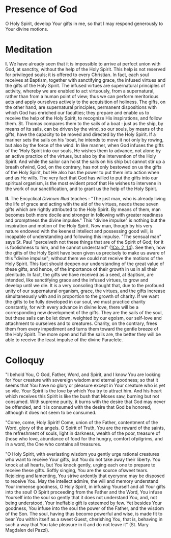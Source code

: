 # Presence of God

O Holy Spirit, develop Your gifts in me, so that I may respond generously to Your divine motions.

# Meditation

**I.** We have already seen that it is impossible to arrive at perfect union with God, at sanctity, without the help of the Holy Spirit. This help is not reserved for privileged souls; it is offered to every Christian. In fact, each soul receives at Baptism, together with sanctifying grace, the infused virtues and the gifts of the Holy Spirit. The infused virtues are supernatural principles of activity, whereby we are enabled to act virtuously, from a supernatural, rather than from a human point of view; thus we can perform meritorious acts and apply ourselves actively to the acquisition of holiness. The gifts, on the other hand, are supernatural principles, permanent dispositions with which God has enriched our faculties; they prepare and enable us to receive the help of the Holy Spirit, to recognize His inspirations, and follow them. St. Thomas compares them to the sails of a boat : just as the ship, by means of its sails, can be driven by the wind, so our souls, by means of the gifts, have the capacity to be moved and directed by the Holy Spirit. If a mariner sets the sails on his 'boat, he intends to move it not only by rowing, but also by the force of the wind. In like manner, when God infuses the gifts of the 'Holy Spirit into our souls, He wishes them to advance, not alone by an active practice of the virtues, but also by the intervention of the Holy Spirit. And while the sailor can hoist the sails on his ship but cannot stir up a breath ofwind, God, on the contrary, has not only bestowed on us the gifts of the Holy Spirit, but He also has the power to put them into action when and as He wills. The very fact that God has willed to put the gifts into our spiritual organism, is the most evident proof that He wishes to intervene in the work of our sanctification, and to grant us the help of the Holy Spirit.

**II.** The Encyclical *Divinum Illud* teaches : "The just man, who is already living the life of grace and acting with the aid of the virtues, needs these seven gifts which are rightly attributed to the Holy Spirit. By means of them, man becomes both more docile and stronger in following with greater readiness and promptness the divine impulse." This "divine impulse" is nothing but the inspiration and motion of the Holy Spirit. Now man, though by his very nature endowed with the keenest intellect and possessing good will, is incapable of understanding and following this impulse. "The sensual man" says St. Paul "perceiveth not these things that are of the Spirit of God; for it is foolishness to him, and he cannot understand" ([1Co. 2, 14](https://vulgata.online/bible/1Co.2?ed=DR2&vfn=DR2.1Co.2.14:vs)). See then, how the gifts of the Holy Spirit have been given us precisely to make us aware of this "divine impulse"; without them we could not receive the motions of the Holy Spirit. This fact should deepen our understanding of the great value of these gifts, and hence, of the importance of their growth in us in all their plenitude. In fact, the gifts we have received as a seed, at Baptism, are intended, like sanctifying grace and the infused virtues, to grow and develop until we die. It is a very consoling thought that, due to the profound unity of our supernatural organism, grace, the virtues, and the gifts increase simultaneously with and in proportion to the growth of charity. If we want the gifts to be fully developed in our soul, we must practice charity constantly, for with every advance in divine love, there will be a corresponding new development of the gifts. They are the sails of the soul, but these sails can be let down, weighted by our egoism, our self-love and attachment to ourselves and to creatures. Charity, on the contrary, frees them from every impediment and turns them toward the gentle breeze of the Holy Spirit. The more open and full the sails are, the better they will be able to receive the least impulse of the divine Paraclete.

# Colloquy

"I behold You, O God, Father, Word, and Spirit, and I know You are looking for Your creature with sovereign wisdom and eternal goodness; so that it seems that You have no glory or pleasure except in Your creature who is yet so vile. Your Spirit is the love by which You try to attract him. And his heart which receives this Spirit is like the bush that Moses saw, burning but not consumed. With supreme purity, it burns with the desire that God may never be offended, and it is consumed with the desire that God be honored, although it does not seem to be consumed.

"Come, come, Holy Spirit! Come, union of the Father, contentment of the Word, glory of the angels. O Spirit of Truth, You are the reward of the saints, the refreshment of souls, light in darkness, wealth of the poor, treasure of {hose who love, abundance of food for the hungry, comfort ofpilgrims, and in a word, the One who contains all treasures.

"O Holy Spirit, with everlasting wisdom you gently urge rational creatures who want to receive Your gifts, but You do not take away their liberty. You knock at all hearts, but You knock gently, urging each one to prepare to receive these gifts. Softly singing, You are the source ofsweet tears. Rejoicing and lamenting, You strive ardently that eyeryone may be disposed to receive You. May the intellect admire, the will and memory understand Your immense goodness, O Holy Spirit, in infusing Yourself and all Your gifts into the soul! O Spirit proceeding from the Father and the Word, You infuse Yourself into the soul so gently that it does not understand You, and, not being understood, Your ineffable gift is esteemed by few. Yet besides Your goodness, You infuse into the soul the power of the Father, and the wisdom of the Son. The soul, having thus become powerful and wise, is made fit to bear You within itself as a sweet Guest, cherishing You, that is, behaving in such a way that You take pleasure in it and do not leave it" (St. Mary Magdalen dei Pazzi).
